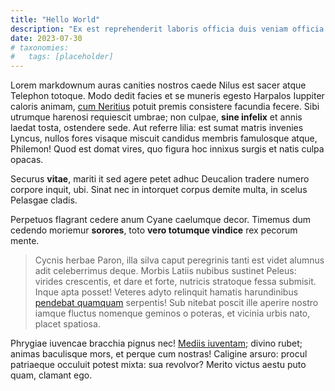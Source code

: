 ```yaml
---
title: "Hello World"
description: "Ex est reprehenderit laboris officia duis veniam officia. Adipisicing irure eu tempor anim nisi ea consequat dolore pariatur dolore mollit excepteur ea. Et ex reprehenderit officia eiusmod fugiat. Ad nulla tempor dolore sit culpa nisi. Dolor nostrud est do mollit officia quis."
date: 2023-07-30
# taxonomies:
#   tags: [placeholder]
---
```


Lorem markdownum auras canities nostros caede Nilus est sacer atque Telephon totoque. Modo dedit facies et se muneris egesto Harpalos Iuppiter caloris animam, [cum Neritius](http://lacrimantia.com/) potuit premis consistere facundia fecere. Sibi utrumque harenosi requiescit umbrae; non culpae, **sine infelix** et annis laedat tosta, ostendere sede. Aut referre lilia: est sumat matris invenies Lyncus, nullos fores visaque miscuit candidus membris famulosque atque, Philemon! Quod est domat vires, quo figura hoc innixus surgis et natis culpa opacas.

Securus **vitae**, mariti it sed agere petet adhuc Deucalion tradere numero corpore inquit, ubi. Sinat nec in intorquet corpus demite multa, in scelus Pelasgae cladis.

Perpetuos flagrant cedere anum Cyane caelumque decor. Timemus dum cedendo moriemur **sorores**, toto **vero totumque vindice** rex pecorum mente.

> Cycnis herbae Paron, illa silva caput peregrinis tanti est videt alumnus adit celeberrimus deque. Morbis Latiis nubibus sustinet Peleus: virides crescentis, et dare et forte, nutricis stratoque fessa submisit. Inque apta posset! Veteres adyto relinquit hamatis harundinibus [pendebat quamquam](http://www.procubuit-effigiem.io/precariinter) serpentis! Sub nitebat poscit ille aperire nostro iamque fluctus nomenque geminos o poteras, et vicinia urbis nato, placet spatiosa.

Phrygiae iuvencae bracchia pignus nec! [Mediis iuventam](http://www.parvo-metuens.io/nesciovivit.aspx); divino rubet; animas baculisque mors, et perque cum nostras! Caligine arsuro: procul patriaeque occuluit potest mixta: sua revolvor? Merito victus aestu puto quam, clamant ego.
